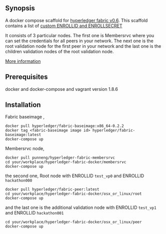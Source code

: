 ## Synopsis

A docker compose scaffold for [hyperledger fabric v0.6](https://github.com/hyperledger/fabric). This scaffold contains a list of [custom ENROLLID and ENROLLSECRET](https://github.com/punneng/fabric/blob/7edcc81910b30eef2bf9b20752e8782780e400fd/membersrvc/membersrvc.yaml)

It consists of 3 particular nodes. The first one is Membersrvc where you can set the credentials for all peers in your network.
The next one is the root validation node for the first peer in your network and the last one is the children validation nodes of the root validation node.

[More information](https://hyperledger-fabric.readthedocs.io/en/latest/)

## Prerequisites

docker and docker-compose and vagrant version 1.8.6

## Installation

Fabric baseimage ,
```
docker pull hyperledger/fabric-baseimage:x86_64-0.2.2
docker tag <fabric-baseimage image id> hyperledger/fabric-baseimage:latest
docker-compose up
```

Membersrvc node,
```
docker pull punneng/hyperledger-fabric-membersrvc
cd your/workplace/hyperledger-fabric-docker/membersrvc
docker-compose up
```

the second one, Root node with ENROLLID `test_vp0` and ENROLLID `hackathon000`
```
docker pull hyperledger/fabric-peer:latest
cd your/workplace/hyperledger-fabric-docker/osx_or_linux/root
docker-compose up
```

and the last one is the additional validation node with ENROLLID `test_vp1` and ENROLLID `hackathon001`
```
cd your/workplace/hyperledger-fabric-docker/osx_or_linux/peer
docker-compose up
```
